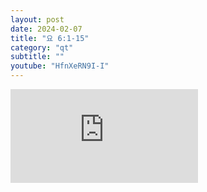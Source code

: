 ```yaml
---
layout: post
date: 2024-02-07
title: "요 6:1-15"
category: "qt"
subtitle: ""
youtube: "HfnXeRN9I-I"
---
```


<div class="youtube margin-large">
    <iframe src="https://www.youtube.com/embed/HfnXeRN9I-I" title="YouTube video player" frameborder="0" allow="accelerometer; autoplay; clipboard-write; encrypted-media; gyroscope; picture-in-picture; web-share" allowfullscreen></iframe>
</div>


